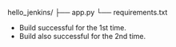 hello_jenkins/
├── app.py
└── requirements.txt

- Build successful for the 1st time.
- Build also successful for the 2nd time.
